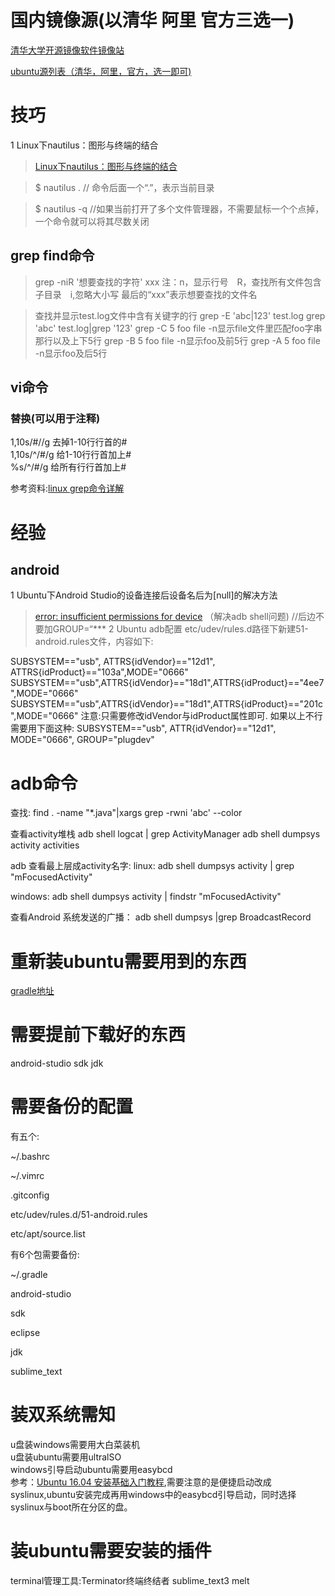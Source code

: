 # 国内镜像源(以清华 阿里 官方三选一)
[清华大学开源镜像软件镜像站](https://mirrors.tuna.tsinghua.edu.cn/help/ubuntu/)

[ubuntu源列表（清华，阿里，官方，选一即可)](https://www.cnblogs.com/iamhenanese/p/5514111.html)


#  技巧
1 Linux下nautilus：图形与终端的结合 
>[ Linux下nautilus：图形与终端的结合 ](http://blog.csdn.net/xy_kok/article/details/72954046) 

>$ nautilus .        // 命令后面一个“.”，表示当前目录

>$ nautilus -q	//如果当前打开了多个文件管理器，不需要鼠标一个个点掉，一个命令就可以将其尽数关闭

## grep find命令
>grep -niR '想要查找的字符' xxx
注：n，显示行号　R，查找所有文件包含子目录　i,忽略大小写 最后的“xxx”表示想要查找的文件名

> 查找并显示test.log文件中含有关键字的行
grep -E 'abc|123' test.log
grep 'abc' test.log|grep '123' 
grep -C 5 foo file -n显示file文件里匹配foo字串那行以及上下5行
grep -B 5 foo file -n显示foo及前5行
grep -A 5 foo file -n显示foo及后5行

## vi命令
### 替换(可以用于注释)
1,10s/#//g		去掉1-10行行首的#</br>
1,10s/^/#/g		给1-10行行首加上#</br>
%s/^/#/g		给所有行行首加上#</br>

参考资料:[linux grep命令详解](https://www.cnblogs.com/ggjucheng/archive/2013/01/13/2856896.html)

# 经验
## android
1 Ubuntu下Android Studio的设备连接后设备名后为[null]的解决方法
>  [error: insufficient permissions for device](http://blog.csdn.net/xiaxiangnanxp1989/article/details/8605611) （解决adb shell问题)  //后边不要加GROUP=“***
2 Ubuntu adb配置
>etc/udev/rules.d路径下新建51-android.rules文件，内容如下:

SUBSYSTEM=="usb", ATTRS{idVendor}=="12d1", ATTRS{idProduct}=="103a",MODE="0666"
SUBSYSTEM=="usb",ATTRS{idVendor}=="18d1",ATTRS{idProduct}=="4ee7",MODE="0666"
SUBSYSTEM=="usb",ATTRS{idVendor}=="18d1",ATTRS{idProduct}=="201c",MODE="0666"
注意:只需要修改idVendor与idProduct属性即可.
如果以上不行需要用下面这种:
SUBSYSTEM=="usb", ATTR{idVendor}=="12d1", MODE="0666", GROUP="plugdev"

# adb命令
查找:
find . -name "*.java"|xargs grep -rwni 'abc' --color

查看activity堆栈
adb shell logcat | grep ActivityManager
adb shell dumpsys activity activities

adb 查看最上层成activity名字:
linux:
adb shell dumpsys activity | grep "mFocusedActivity"

windows:
adb shell dumpsys activity | findstr "mFocusedActivity"

查看Android 系统发送的广播：
adb shell dumpsys |grep BroadcastRecord

# 重新装ubuntu需要用到的东西
[gradle地址](http://services.gradle.org/distributions/)

# 需要提前下载好的东西
android-studio sdk jdk

# 需要备份的配置
有五个:

~/.bashrc

~/.vimrc

.gitconfig

etc/udev/rules.d/51-android.rules

etc/apt/source.list

有6个包需要备份:

~/.gradle

android-studio

sdk

eclipse

jdk

sublime_text


# 装双系统需知
u盘装windows需要用大白菜装机</br>
u盘装ubuntu需要用ultralSO</br>
windows引导启动ubuntu需要用easybcd</br>
参考：[Ubuntu 16.04 安装基础入门教程](https://jingyan.baidu.com/article/3c48dd348bc005e10be358eb.html),需要注意的是便捷启动改成syslinux,ubuntu安装完成再用windows中的easybcd引导启动，同时选择syslinux与boot所在分区的盘。

# 装ubuntu需要安装的插件
terminal管理工具:Terminator终端终结者
sublime_text3
melt
